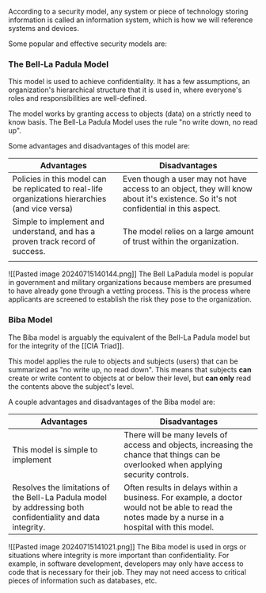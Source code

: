 According to a security model, any system or piece of technology storing information is called an information system, which is how we will reference systems and devices.

Some popular and effective security models are:

### The Bell-La Padula Model
This model is used to achieve confidentiality. It has a few assumptions, an organization's hierarchical structure that it is used in, where everyone's roles and responsibilities are well-defined.

The model works by granting access to objects (data) on a strictly need to know basis. The Bell-La Padula Model uses the rule "no write down, no read up".

Some advantages and disadvantages of this model are:

| **Advantages**                                                                                   | **Disadvantages**                                                                                                                  |
| ------------------------------------------------------------------------------------------------ | ---------------------------------------------------------------------------------------------------------------------------------- |
| Policies in this model can be replicated to real-life organizations hierarchies (and vice versa) | Even though a user may not have access to an object, they will know about it's existence. So it's not confidential in this aspect. |
| Simple to implement and understand, and has a proven track record of success.                    | The model relies on a large amount of trust within the organization.                                                               |
|                                                                                                  |                                                                                                                                    |
![[Pasted image 20240715140144.png]]
 The Bell LaPadula model is popular in government and military organizations because members are presumed to have already gone through a vetting process. This is the process where applicants are screened to establish the risk they pose to the organization.
### Biba Model

The Biba model is arguably the equivalent of the Bell-La Padula model but for the integrity of the [[CIA Triad]]. 

This model applies the rule to objects and subjects (users) that can be summarized as "no write up, no read down". This means that subjects **can** create or write content to objects at or below their level, but **can only** read the contents above the subject's level.

A couple advantages and disadvantages of the Biba model are:


| **Advantages**                                                                                              | **Disadvantages**                                                                                                                                   |
| ----------------------------------------------------------------------------------------------------------- | --------------------------------------------------------------------------------------------------------------------------------------------------- |
| This model is simple to implement                                                                           | There will be many levels of access and objects, increasing the chance that things can be overlooked when applying security controls.               |
| Resolves the limitations of the Bell-La Padula model by addressing both confidentiality and data integrity. | Often results in delays within a business. For example, a doctor would not be able to read the notes made by a nurse in a hospital with this model. |
![[Pasted image 20240715141021.png]]
The Biba model is used in orgs or situations where integrity is more important than confidentiality. For example, in software development, developers may only have access to code that is necessary for their job. They may not need access to critical pieces of information such as databases, etc.